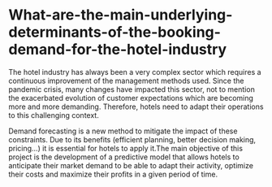 # What-are-the-main-underlying-determinants-of-the-booking-demand-for-the-hotel-industry
The hotel industry has always been a very complex sector which requires a continuous improvement of the management methods used. Since the pandemic crisis, many changes have impacted this sector, not to mention the exacerbated evolution of customer expectations which are becoming more and more demanding. Therefore, hotels need to adapt their operations to this challenging context. 

Demand forecasting is a new method to mitigate the impact of these constraints. Due to its benefits (efficient planning, better decision making, pricing…) it is essential for hotels to apply it.The main objective of this project is the development of a predictive model that allows hotels to anticipate their market demand to be able to adapt their activity, optimize their costs and maximize their profits in a given period of time.
